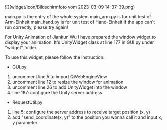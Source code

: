 ![](widget/icon/Bildschirmfoto vom 2023-03-09 14-37-39.png)

main.py is the entry of the whole system
main_arm.py is for unit test of Arm-Einheit
main_hand.py is for unit test of Hand-Einheit
If the app can't run correctly, please try again!

For Unity Animation of Jiankun Wu
I have prepared the window widget to display your animation.
It's UnityWidget class at line 177 in GUI.py under "widget" folder.

To use this widget, please follow the instruction:

- GUI.py
1. uncomment line 5 to import QWebEngineView
2. uncomment line 12 to resize the window for animation
3. uncomment line 26 to add UnityWidget into the window
4. line 187: configure the Unity server address

- RequestUtil.py
1. line 5: configure the server address to receive target position (x, y)
2. add "send_coordinate(x, y)" to the position you wonna call it and input x, y parameter
